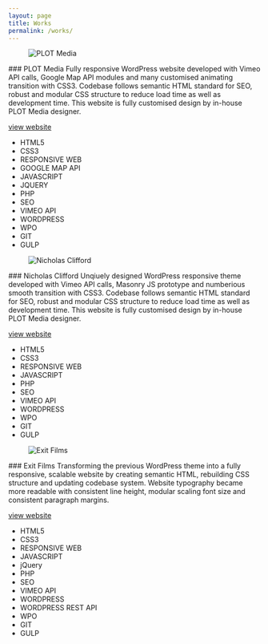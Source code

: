 ```yaml
---
layout: page
title: Works
permalink: /works/
---
```


<figure>
	<img src="{{ site.baseurl }}/images/plot-media-16-9.jpg" alt="PLOT Media">
</figure>
### PLOT Media 
Fully responsive WordPress website developed with Vimeo API calls, Google Map API modules and many customised animating transition with CSS3. Codebase follows semantic HTML standard for SEO, robust and modular CSS structure to reduce load time as well as development time. This website is fully customised design by in-house PLOT Media designer.

[view website](http://plot.net.au/)

- HTML5
- CSS3
- RESPONSIVE WEB
- GOOGLE MAP API
- JAVASCRIPT
- JQUERY
- PHP
- SEO
- VIMEO API
- WORDPRESS
- WPO
- GIT
- GULP

<div class="divider"></div>

<figure>
	<img src="{{ site.baseurl }}/images/nic-clifford-16-9.png" alt="Nicholas Clifford">
</figure>
### Nicholas Clifford
Unqiuely designed WordPress responsive theme developed with Vimeo API calls, Masonry JS prototype and numberious smooth transition with CSS3. Codebase follows semantic HTML standard for SEO, robust and modular CSS structure to reduce load time as well as development time. This website is fully customised design by in-house PLOT Media designer.

[view website](http://www.nicholasclifford.com/)

- HTML5
- CSS3
- RESPONSIVE WEB
- JAVASCRIPT
- PHP
- SEO
- VIMEO API
- WORDPRESS
- WPO
- GIT
- GULP

<div class="divider"></div>

<figure>
	<img src="{{ site.baseurl }}/images/exit-films-16-9.jpg" alt="Exit Films">
</figure>
### Exit Films
Transforming the previous WordPress theme into a fully responsive, scalable website by creating semantic HTML, rebuilding CSS structure and updating codebase system. Website typography became more readable with consistent line height, modular scaling font size and consistent paragraph margins.

[view website](http://exitfilms.com/)

- HTML5
- CSS3
- RESPONSIVE WEB
- JAVASCRIPT
- jQuery
- PHP
- SEO
- VIMEO API
- WORDPRESS
- WORDPRESS REST API 
- WPO
- GIT
- GULP